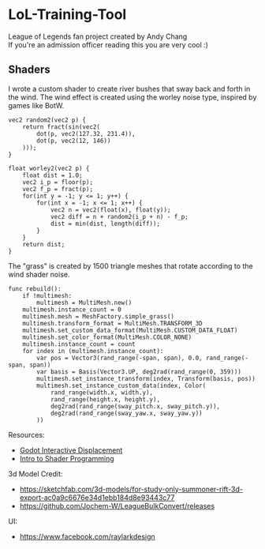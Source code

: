 # LoL-Training-Tool
League of Legends fan project created by Andy Chang\
If you're an admission officer reading this you are very cool :) 

## Shaders
I wrote a custom shader to create river bushes that sway back and forth in the wind. The wind effect is created using the worley noise type, inspired by games like BotW.
```
vec2 random2(vec2 p) {
	return fract(sin(vec2(
		dot(p, vec2(127.32, 231.4)),
		dot(p, vec2(12, 146))
	)));
}

float worley2(vec2 p) {
	float dist = 1.0;
	vec2 i_p = floor(p);
	vec2 f_p = fract(p);
	for(int y = -1; y <= 1; y++) {
		for(int x = -1; x <= 1; x++) {
			vec2 n = vec2(float(x), float(y));
			vec2 diff = n + random2(i_p + n) - f_p;
			dist = min(dist, length(diff));
		}
	}
	return dist;
}
```
The "grass" is created by 1500 triangle meshes that rotate according to the wind shader noise. 
```
func rebuild():
	if !multimesh:
		multimesh = MultiMesh.new()
	multimesh.instance_count = 0
	multimesh.mesh = MeshFactory.simple_grass()
	multimesh.transform_format = MultiMesh.TRANSFORM_3D
	multimesh.set_custom_data_format(MultiMesh.CUSTOM_DATA_FLOAT)
	multimesh.set_color_format(MultiMesh.COLOR_NONE)
	multimesh.instance_count = count
	for index in (multimesh.instance_count):
		var pos = Vector3(rand_range(-span, span), 0.0, rand_range(-span, span))
		var basis = Basis(Vector3.UP, deg2rad(rand_range(0, 359)))
		multimesh.set_instance_transform(index, Transform(basis, pos))
		multimesh.set_instance_custom_data(index, Color(
			rand_range(width.x, width.y),
			rand_range(height.x, height.y),
			deg2rad(rand_range(sway_pitch.x, sway_pitch.y)),
			deg2rad(rand_range(sway_yaw.x, sway_yaw.y))
		))
```
Resources:
- [Godot Interactive Displacement](https://www.youtube.com/watch?v=D_G9ZFX69UQ)
- [Intro to Shader Programming](https://www.youtube.com/watch?v=xoyk_A0RSpI)

3d Model Credit:
- https://sketchfab.com/3d-models/for-study-only-summoner-rift-3d-export-ac0a9c6676e34d1ebb184d8e93443c77
- https://github.com/Jochem-W/LeagueBulkConvert/releases

UI:
- https://www.facebook.com/raylarkdesign
